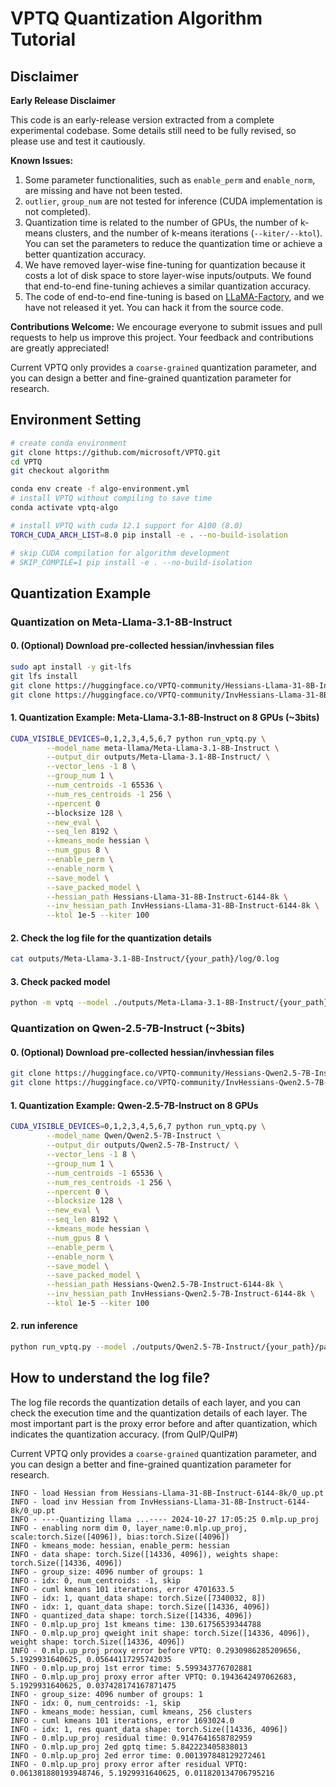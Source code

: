 # VPTQ Quantization Algorithm Tutorial

## Disclaimer
**Early Release Disclaimer**

This code is an early-release version extracted from a complete experimental codebase. Some details still need to be fully revised, so please use and test it cautiously.

**Known Issues:**
1. Some parameter functionalities, such as `enable_perm` and `enable_norm`, are missing and have not been tested.
2. `outlier`, `group_num` are not tested for inference (CUDA implementation is not completed).
3. Quantization time is related to the number of GPUs, the number of k-means clusters, and the number of k-means iterations (`--kiter/--ktol`). You can set the parameters to reduce the quantization time or achieve a better quantization accuracy.
4. We have removed layer-wise fine-tuning for quantization because it costs a lot of disk space to store layer-wise inputs/outputs. We found that end-to-end fine-tuning achieves a similar quantization accuracy.
5. The code of end-to-end fine-tuning is based on [LLaMA-Factory](https://github.com/hiyouga/LLaMA-Factory), and we have not released it yet. You can hack it from the source code.

**Contributions Welcome:**
We encourage everyone to submit issues and pull requests to help us improve this project. Your feedback and contributions are greatly appreciated!

Current VPTQ only provides a `coarse-grained` quantization parameter, and you can design a better and fine-grained quantization parameter for research.

## Environment Setting
```bash
# create conda environment
git clone https://github.com/microsoft/VPTQ.git
cd VPTQ
git checkout algorithm

conda env create -f algo-environment.yml
# install VPTQ without compiling to save time
conda activate vptq-algo

# install VPTQ with cuda 12.1 support for A100 (8.0)
TORCH_CUDA_ARCH_LIST=8.0 pip install -e . --no-build-isolation

# skip CUDA compilation for algorithm development
# SKIP_COMPILE=1 pip install -e . --no-build-isolation
```
## Quantization Example
### Quantization on Meta-Llama-3.1-8B-Instruct
#### 0. (Optional) Download pre-collected hessian/invhessian files
```bash
sudo apt install -y git-lfs
git lfs install
git clone https://huggingface.co/VPTQ-community/Hessians-Llama-31-8B-Instruct-6144-8k
git clone https://huggingface.co/VPTQ-community/InvHessians-Llama-31-8B-Instruct-6144-8k
```

#### 1. Quantization Example: Meta-Llama-3.1-8B-Instruct on 8 GPUs (~3bits)
```bash
CUDA_VISIBLE_DEVICES=0,1,2,3,4,5,6,7 python run_vptq.py \
        --model_name meta-llama/Meta-Llama-3.1-8B-Instruct \
        --output_dir outputs/Meta-Llama-3.1-8B-Instruct/ \
        --vector_lens -1 8 \
        --group_num 1 \
        --num_centroids -1 65536 \
        --num_res_centroids -1 256 \
        --npercent 0 
        --blocksize 128 \
        --new_eval \
        --seq_len 8192 \
        --kmeans_mode hessian \
        --num_gpus 8 \
        --enable_perm \
        --enable_norm \
        --save_model \
        --save_packed_model \
        --hessian_path Hessians-Llama-31-8B-Instruct-6144-8k \
        --inv_hessian_path InvHessians-Llama-31-8B-Instruct-6144-8k \
        --ktol 1e-5 --kiter 100
```

#### 2. **Check the log file for the quantization details**
```bash
cat outputs/Meta-Llama-3.1-8B-Instruct/{your_path}/log/0.log
```


#### 3. **Check packed model**
```bash
python -m vptq --model ./outputs/Meta-Llama-3.1-8B-Instruct/{your_path}/packed_model/ --chat
```

### Quantization on Qwen-2.5-7B-Instruct (~3bits)
#### 0. (Optional) Download pre-collected hessian/invhessian files
```bash
git clone https://huggingface.co/VPTQ-community/Hessians-Qwen2.5-7B-Instruct-6144-8k
git clone https://huggingface.co/VPTQ-community/InvHessians-Qwen2.5-7B-Instruct-6144-8k
```

#### 1. Quantization Example: Qwen-2.5-7B-Instruct on 8 GPUs
```bash
CUDA_VISIBLE_DEVICES=0,1,2,3,4,5,6,7 python run_vptq.py \
        --model_name Qwen/Qwen2.5-7B-Instruct \
        --output_dir outputs/Qwen2.5-7B-Instruct/ \
        --vector_lens -1 8 \
        --group_num 1 \
        --num_centroids -1 65536 \
        --num_res_centroids -1 256 \
        --npercent 0 \
        --blocksize 128 \
        --new_eval \
        --seq_len 8192 \
        --kmeans_mode hessian \
        --num_gpus 8 \
        --enable_perm \
        --enable_norm \
        --save_model \
        --save_packed_model \
        --hessian_path Hessians-Qwen2.5-7B-Instruct-6144-8k \
        --inv_hessian_path InvHessians-Qwen2.5-7B-Instruct-6144-8k \
        --ktol 1e-5 --kiter 100
```
#### 2. **run inference**
```bash
python run_vptq.py --model ./outputs/Qwen2.5-7B-Instruct/{your_path}/packed_model/ --chat
```


## How to understand the log file?
The log file records the quantization details of each layer, and you can check the execution time and the quantization details of each layer. The most important part is the proxy error before and after quantization, which indicates the quantization accuracy. 
(from QuIP/QuIP#)

Current VPTQ only provides a `coarse-grained` quantization parameter, and you can design a better and fine-grained quantization parameter for research.
```log
INFO - load Hessian from Hessians-Llama-31-8B-Instruct-6144-8k/0_up.pt
INFO - load inv Hessian from InvHessians-Llama-31-8B-Instruct-6144-8k/0_up.pt
INFO - ----Quantizing llama ...---- 2024-10-27 17:05:25 0.mlp.up_proj
INFO - enabling norm dim 0, layer_name:0.mlp.up_proj, scale:torch.Size([4096]), bias:torch.Size([4096])
INFO - kmeans_mode: hessian, enable_perm: hessian
INFO - data shape: torch.Size([14336, 4096]), weights shape: torch.Size([14336, 4096])
INFO - group_size: 4096 number of groups: 1
INFO - idx: 0, num_centroids: -1, skip
INFO - cuml kmeans 101 iterations, error 4701633.5
INFO - idx: 1, quant_data shape: torch.Size([7340032, 8])
INFO - idx: 1, quant_data shape: torch.Size([14336, 4096])
INFO - quantized_data shape: torch.Size([14336, 4096])
INFO - 0.mlp.up_proj 1st kmeans time: 130.61756539344788
INFO - 0.mlp.up_proj qweight init shape: torch.Size([14336, 4096]), weight shape: torch.Size([14336, 4096])
INFO - 0.mlp.up_proj proxy error before VPTQ: 0.2930986285209656, 5.1929931640625, 0.05644117295742035
INFO - 0.mlp.up_proj 1st error time: 5.599343776702881
INFO - 0.mlp.up_proj proxy error after VPTQ: 0.1943642497062683, 5.1929931640625, 0.037428174167871475
INFO - group_size: 4096 number of groups: 1
INFO - idx: 0, num_centroids: -1, skip
INFO - kmeans_mode: hessian, cuml kmeans, 256 clusters
INFO - cuml kmeans 101 iterations, error 1693024.0
INFO - idx: 1, res quant_data shape: torch.Size([14336, 4096])
INFO - 0.mlp.up_proj residual time: 0.9147641658782959
INFO - 0.mlp.up_proj 2ed gptq time: 5.842223405838013
INFO - 0.mlp.up_proj 2ed error time: 0.001397848129272461
INFO - 0.mlp.up_proj proxy error after residual VPTQ: 0.061381880193948746, 5.1929931640625, 0.011820134706795216
```



